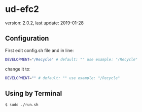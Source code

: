 # ud-efc2

version: 2.0.2,
last update: 2019-01-28

## Configuration

First edit config.sh file and in line:
```bash
DEVELOPMENT="/Recycle" # default: "" use example: "/Recycle"
```
change it to: 
```bash
DEVELOPMENT="" # default: "" use example: "/Recycle"
```

## Using by Terminal

```bash
$ sudo ./run.sh
```
